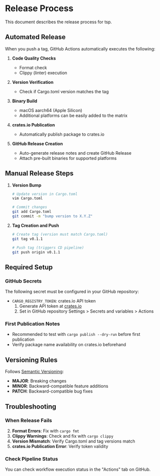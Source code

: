 # Release Process

This document describes the release process for tsp.

## Automated Release

When you push a tag, GitHub Actions automatically executes the following:

1. **Code Quality Checks**

   - Format check
   - Clippy (linter) execution

2. **Version Verification**

   - Check if Cargo.toml version matches the tag

3. **Binary Build**

   - macOS aarch64 (Apple Silicon)
   - Additional platforms can be easily added to the matrix

4. **crates.io Publication**

   - Automatically publish package to crates.io

5. **GitHub Release Creation**
   - Auto-generate release notes and create GitHub Release
   - Attach pre-built binaries for supported platforms

## Manual Release Steps

1. **Version Bump**

   ```bash
   # Update version in Cargo.toml
   vim Cargo.toml

   # Commit changes
   git add Cargo.toml
   git commit -m "bump version to X.Y.Z"
   ```

2. **Tag Creation and Push**

   ```bash
   # Create tag (version must match Cargo.toml)
   git tag v0.1.1

   # Push tag (triggers CD pipeline)
   git push origin v0.1.1
   ```

## Required Setup

### GitHub Secrets

The following secret must be configured in your GitHub repository:

- `CARGO_REGISTRY_TOKEN`: crates.io API token
  1. Generate API token at [crates.io](https://crates.io/settings/tokens)
  2. Set in GitHub repository Settings > Secrets and variables > Actions

### First Publication Notes

- Recommended to test with `cargo publish --dry-run` before first publication
- Verify package name availability on crates.io beforehand

## Versioning Rules

Follows [Semantic Versioning](https://semver.org/):

- **MAJOR**: Breaking changes
- **MINOR**: Backward-compatible feature additions
- **PATCH**: Backward-compatible bug fixes

## Troubleshooting

### When Release Fails

2. **Format Errors**: Fix with `cargo fmt`
3. **Clippy Warnings**: Check and fix with `cargo clippy`
4. **Version Mismatch**: Verify Cargo.toml and tag versions match
5. **crates.io Publication Error**: Verify token validity

### Check Pipeline Status

You can check workflow execution status in the "Actions" tab on GitHub.
